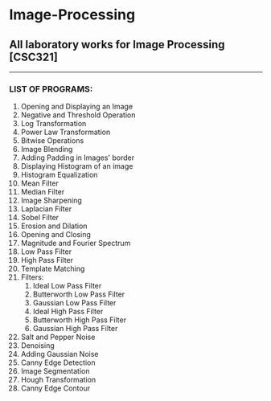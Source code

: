 # Image-Processing
## All laboratory works for Image Processing [CSC321]

--------------------------------------------
### LIST OF PROGRAMS:
1. Opening and Displaying an Image 
2. Negative and Threshold Operation
3. Log Transformation
4. Power Law Transformation
5. Bitwise Operations
6. Image Blending
7. Adding Padding in Images' border
8. Displaying Histogram of an image
9. Histogram Equalization
10. Mean Filter
11. Median Filter
12. Image Sharpening
13. Laplacian Filter
14. Sobel Filter
15. Erosion and Dilation
16. Opening and Closing
17. Magnitude and Fourier Spectrum
18. Low Pass Filter
19. High Pass Filter
20. Template Matching
21. Filters:
    1. Ideal Low Pass Filter
    2. Butterworth Low Pass Filter
    3. Gaussian Low Pass Filter
    4. Ideal High Pass Filter
    5. Butterworth High Pass Filter
    6. Gaussian High Pass Filter
22. Salt and Pepper Noise
23. Denoising
24. Adding Gaussian Noise 
25. Canny Edge Detection
26. Image Segmentation
27. Hough Transformation
28. Canny Edge Contour